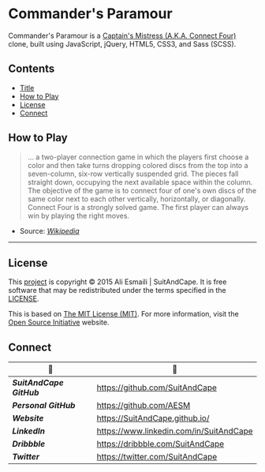<!-- README.md -->

Commander's Paramour
==========================================================================

Commander's Paramour is a [Captain's Mistress (A.K.A. Connect Four)](http://en.wikipedia.org/wiki/Connect_Four) clone, built using JavaScript, jQuery, HTML5, CSS3, and Sass (SCSS).

## Contents

- [Title](#commanders-paramour)
- [How to Play](#how-to-play)
- [License](#license)
- [Connect](#connect)

## How to Play

>... a two-player connection game in which the players first choose a color and then take turns dropping colored discs from the top into a seven-column, six-row vertically suspended grid. The pieces fall straight down, occupying the next available space within the column. The objective of the game is to connect four of one's own discs of the same color next to each other vertically, horizontally, or diagonally. Connect Four is a strongly solved game. The first player can always win by playing the right moves.

- Source: [_Wikipedia_](http://en.wikipedia.org/wiki/Connect_Four)

--------------------------------------------------------------------------

## License

This [project](#commanders-paramour) is copyright © 2015 Ali Esmaili | SuitAndCape.  It is free software that may be redistributed under the terms specified in the [LICENSE](https://github.com/AESM/CommandersParamour/blob/master/LICENSE).

This is based on [The MIT License (MIT)](http://opensource.org/licenses/MIT).  For more information, visit the [Open Source Initiative](http://opensource.org/) website.

## Connect

|              :tophat:             |              :rocket:             |
| --------------------------------- | --------------------------------- |
**_SuitAndCape GitHub_** | https://github.com/SuitAndCape
**_Personal GitHub_**    | https://github.com/AESM
**_Website_**            | https://SuitAndCape.github.io/
**_LinkedIn_**           | https://www.linkedin.com/in/SuitAndCape
**_Dribbble_**           | https://dribbble.com/SuitAndCape
**_Twitter_**            | https://twitter.com/SuitAndCape
